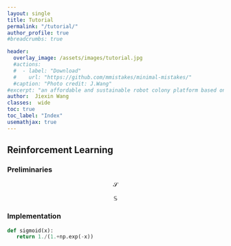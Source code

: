 ```yaml
---
layout: single
title: Tutorial
permalink: "/tutorial/"
author_profile: true
#breadcrumbs: true

header:
  overlay_image: /assets/images/tutorial.jpg
  #actions:
  #  - label: "Download"
  #    url: "https://github.com/mmistakes/minimal-mistakes/"
  #caption: "Photo credit: J.Wang"
#excerpt: "an affordable and sustainable robot colony platform based on Android"
author:  Jiexin Wang
classes:  wide
toc: true
toc_label: "Index"
usemathjax: true
---
```


## Reinforcement Learning

### Preliminaries

$$\mathcal{S}$$

$$\mathbb{S}$$


### Implementation

```python
def sigmoid(x):
   return 1./(1.+np.exp(-x))

```
